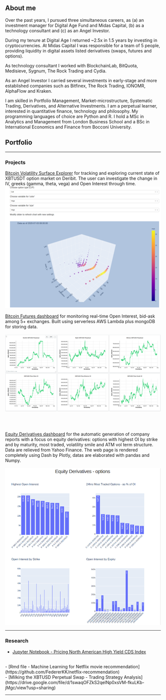 ## About me

Over the past years, I pursued three simultaneous careers, as (a) an investment manager for Digital Age Fund and Midas Capital, (b) as a technology consultant and (c) as an Angel Investor.
  
  During my tenure at Digital Age I returned ~2.5x in 1.5 years by investing in cryptocurrencies.
  At Midas Capital I was responsible for a team of 5 people, providing liquidity in digital assets listed derivatives (swaps, futures and options).
  
  As technology consultant I worked with BlockchainLab, BitQuota, Medisieve, Sygnum, The Rock Trading and Cydia. 
  
  As an Angel Investor I carried several investments in early-stage and more established companies such as Bitfinex, The Rock Trading, IONOMR, AlphaFlow and Kraken.
  
  I am skilled in Portfolio Management, Market-microstructure, Systematic Trading, Derivatives, and Alternative Investments. I am a perpetual learner, interested in quantitative finance, technology and philosophy. My programming languages of choice are Python and R. I hold a MSc in Analytics and Management from London Business School and a BSc in International Economics and Finance from Bocconi University.


## Portfolio

---

### Projects

[Bitcoin Volatility Surface Explorer](http://volatility-surface.eu-central-1.elasticbeanstalk.com/)
for tracking and exploring current state of XBTUSDT option market on Deribit. The user can investigate the change in IV, greeks (gamma, theta, vega) and Open Interest through time.
<img src="images/picture_3.png?raw=true"/>

[Bitcoin Futures dashboard](https://charts.mongodb.com/charts-project-0-yleox/public/dashboards/884a1d91-0aed-43a4-ab6b-f198b5748209)
for monitoring real-time Open Interest, bid-ask among 5+ exchanges. Built using serverless AWS Lambda plus mongoDB for storing data.
<br><br>
<img src="images/picture_1.png?raw=true"/>

<br><br>

[Equity Derivatives dashboard](http://aws-elasticbeans-dev.eu-central-1.elasticbeanstalk.com/)
for the automatic generation of company reports with a focus on equity derivatives: options with highest OI by strike and by maturity, most traded, volatility smile and ATM vol term structure. Data are relieved from Yahoo Finance. The web page is rendered completely using Dash by Plotly, datas are elaborated with pandas and Numpy.
<br><br>
<img src="images/picture_2.png?raw=true"/>


---

### Research
- [Jupyter Notebook - Pricing North American High Yield CDS Index](https://github.com/FedererKK/cds-pricing/blob/master/Pricing%20CDX%20High%20Yield%20.ipynb)
<br>
- [Rmd file - Machine Learning for Netflix movie recommendation](https://github.com/FedererKK/netflix-recommendation)
<br>
- [Milking the XBTUSD Perpetual Swap - Trading Strategy Analysis](https://drive.google.com/file/d/1swaqOFZkS2qelNp0xsVM-fkuLKb-jMgc/view?usp=sharing)




---

